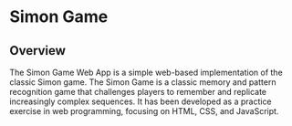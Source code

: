 # Simon Game
## Overview
The Simon Game Web App is a simple web-based implementation of the classic Simon game. The Simon Game is a classic memory and pattern recognition game that challenges players to remember and replicate increasingly complex sequences. 
It has been developed as a practice exercise in web programming, focusing on HTML, CSS, and JavaScript.
